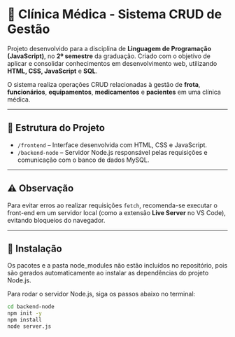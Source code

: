# 🏥 Clínica Médica - Sistema CRUD de Gestão

Projeto desenvolvido para a disciplina de **Linguagem de Programação (JavaScript)**, no **2º semestre** da graduação. Criado com o objetivo de aplicar e consolidar conhecimentos em desenvolvimento web, utilizando **HTML, CSS, JavaScript** e **SQL**.

O sistema realiza operações CRUD relacionadas à gestão de **frota**, **funcionários**, **equipamentos**, **medicamentos** e **pacientes** em uma clínica médica.

---

## 📁 Estrutura do Projeto

- `/frontend` – Interface desenvolvida com HTML, CSS e JavaScript.  
- `/backend-node` – Servidor Node.js responsável pelas requisições e comunicação com o banco de dados MySQL.

---

## ⚠️ Observação

Para evitar erros ao realizar requisições `fetch`, recomenda-se executar o front-end em um servidor local (como a extensão **Live Server** no VS Code), evitando bloqueios do navegador.

---

## 🧶 Instalação

Os pacotes e a pasta node_modules não estão incluídos no repositório, pois são gerados automaticamente ao instalar as dependências do projeto Node.js.

Para rodar o servidor Node.js, siga os passos abaixo no terminal:

```bash
cd backend-node
npm init -y
npm install
node server.js
